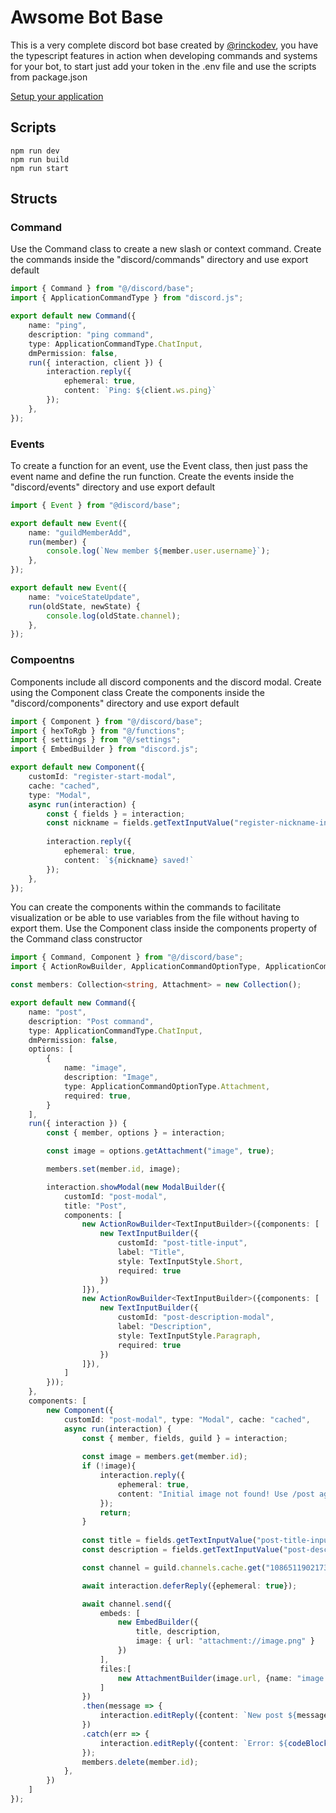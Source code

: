 # Awsome Bot Base
This is a very complete discord bot base created by [@rinckodev](https://github.com/rinckodev), you have the typescript features in action when developing commands and systems for your bot, to start just add your token in the .env file and use the scripts from package.json

[Setup your application](docs/setup-your-application.md)

## Scripts
```
npm run dev
npm run build
npm run start
```

## Structs

### Command
Use the Command class to create a new slash or context command.
Create the commands inside the "discord/commands" directory and use export default
```ts
import { Command } from "@/discord/base";
import { ApplicationCommandType } from "discord.js";

export default new Command({
    name: "ping",
    description: "ping command",
    type: ApplicationCommandType.ChatInput,
    dmPermission: false,
    run({ interaction, client }) {
        interaction.reply({
            ephemeral: true,
            content: `Ping: ${client.ws.ping}`
        }); 
    },
});
```

### Events
To create a function for an event, use the Event class, then just pass the event name and define the run function.
Create the events inside the "discord/events" directory and use export default
```ts
import { Event } from "@discord/base";

export default new Event({
    name: "guildMemberAdd",
    run(member) {
        console.log(`New member ${member.user.username}`);
    },
});
```
```ts
export default new Event({
    name: "voiceStateUpdate",
    run(oldState, newState) {
        console.log(oldState.channel);
    },
});
```

### Compoentns
Components include all discord components and the discord modal. Create using the Component class
Create the components inside the "discord/components" directory and use export default
```ts
import { Component } from "@/discord/base";
import { hexToRgb } from "@/functions";
import { settings } from "@/settings";
import { EmbedBuilder } from "discord.js";

export default new Component({
    customId: "register-start-modal",
    cache: "cached",
    type: "Modal",
    async run(interaction) {
        const { fields } = interaction;
        const nickname = fields.getTextInputValue("register-nickname-input");
        
        interaction.reply({
            ephemeral: true,
            content: `${nickname} saved!`
        });
    },
});
```

You can create the components within the commands to facilitate visualization or be able to use variables from the file without having to export them.
Use the Component class inside the components property of the Command class constructor
```ts
import { Command, Component } from "@/discord/base";
import { ActionRowBuilder, ApplicationCommandOptionType, ApplicationCommandType, Attachment, AttachmentBuilder, Collection, CommandInteractionOptionResolver, EmbedBuilder, ModalBuilder, TextChannel, TextInputBuilder, TextInputStyle, codeBlock } from "discord.js";

const members: Collection<string, Attachment> = new Collection();

export default new Command({
    name: "post",
    description: "Post command",
    type: ApplicationCommandType.ChatInput,
    dmPermission: false,
    options: [
        {
            name: "image",
            description: "Image",
            type: ApplicationCommandOptionType.Attachment,
            required: true,
        }
    ],
    run({ interaction }) {
        const { member, options } = interaction;

        const image = options.getAttachment("image", true);

        members.set(member.id, image);

        interaction.showModal(new ModalBuilder({
            customId: "post-modal",
            title: "Post",
            components: [
                new ActionRowBuilder<TextInputBuilder>({components: [
                    new TextInputBuilder({
                        customId: "post-title-input",
                        label: "Title",
                        style: TextInputStyle.Short,
                        required: true
                    })
                ]}),
                new ActionRowBuilder<TextInputBuilder>({components: [
                    new TextInputBuilder({
                        customId: "post-description-modal",
                        label: "Description",
                        style: TextInputStyle.Paragraph,
                        required: true
                    })
                ]}),
            ]
        }));
    },
    components: [
        new Component({
            customId: "post-modal", type: "Modal", cache: "cached",
            async run(interaction) {
                const { member, fields, guild } = interaction;
                
                const image = members.get(member.id);
                if (!image){
                    interaction.reply({
                        ephemeral: true,
                        content: "Initial image not found! Use /post again"
                    });
                    return;
                }
                
                const title = fields.getTextInputValue("post-title-input");
                const description = fields.getTextInputValue("post-description-input");

                const channel = guild.channels.cache.get("1086511902173171752") as TextChannel;

                await interaction.deferReply({ephemeral: true});

                await channel.send({
                    embeds: [
                        new EmbedBuilder({
                            title, description,
                            image: { url: "attachment://image.png" }
                        })
                    ],
                    files:[
                        new AttachmentBuilder(image.url, {name: "image.png"})
                    ]
                })
                .then(message => {
                    interaction.editReply({content: `New post ${message.url}`});
                })
                .catch(err => {
                    interaction.editReply({content: `Error: ${codeBlock(err)}`});
                });
                members.delete(member.id);
            }, 
        })
    ]
});
```

